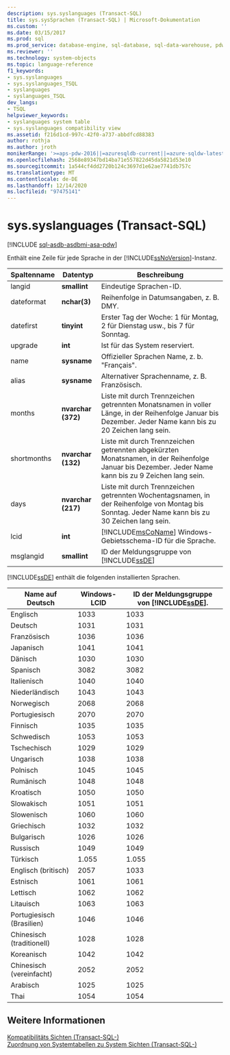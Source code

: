 ```yaml
---
description: sys.syslanguages (Transact-SQL)
title: sys.sysSprachen (Transact-SQL) | Microsoft-Dokumentation
ms.custom: ''
ms.date: 03/15/2017
ms.prod: sql
ms.prod_service: database-engine, sql-database, sql-data-warehouse, pdw
ms.reviewer: ''
ms.technology: system-objects
ms.topic: language-reference
f1_keywords:
- sys.syslanguages
- sys.syslanguages_TSQL
- syslanguages
- syslanguages_TSQL
dev_langs:
- TSQL
helpviewer_keywords:
- syslanguages system table
- sys.syslanguages compatibility view
ms.assetid: f216d1cd-997c-42f0-a737-abbdfcd88383
author: rothja
ms.author: jroth
monikerRange: '>=aps-pdw-2016||=azuresqldb-current||=azure-sqldw-latest||>=sql-server-2016||>=sql-server-linux-2017||=azuresqldb-mi-current'
ms.openlocfilehash: 2568e89347bd14ba71e557822d45da5821d53e10
ms.sourcegitcommit: 1a544cf4dd2720b124c3697d1e62ae7741db757c
ms.translationtype: MT
ms.contentlocale: de-DE
ms.lasthandoff: 12/14/2020
ms.locfileid: "97475141"
---
```

# <a name="syssyslanguages-transact-sql"></a>sys.syslanguages (Transact-SQL)
[!INCLUDE [sql-asdb-asdbmi-asa-pdw](../../includes/applies-to-version/sql-asdb-asdbmi-asa-pdw.md)]

  Enthält eine Zeile für jede Sprache in der [!INCLUDE[ssNoVersion](../../includes/ssnoversion-md.md)]-Instanz.  
  
|Spaltenname|Datentyp|Beschreibung|  
|-----------------|---------------|-----------------|  
|langid|**smallint**|Eindeutige Sprachen-ID.|  
|dateformat|**nchar(3)**|Reihenfolge in Datumsangaben, z. B. DMY.|  
|datefirst|**tinyint**|Erster Tag der Woche: 1 für Montag, 2 für Dienstag usw., bis 7 für Sonntag.|  
|upgrade|**int**|Ist für das System reserviert.|  
|name|**sysname**|Offizieller Sprachen Name, z. b. "Français".|  
|alias|**sysname**|Alternativer Sprachenname, z. B. Französisch.|  
|months|**nvarchar (372)**|Liste mit durch Trennzeichen getrennten Monatsnamen in voller Länge, in der Reihenfolge Januar bis Dezember. Jeder Name kann bis zu 20 Zeichen lang sein.|  
|shortmonths|**nvarchar (132)**|Liste mit durch Trennzeichen getrennten abgekürzten Monatsnamen, in der Reihenfolge Januar bis Dezember. Jeder Name kann bis zu 9 Zeichen lang sein.|  
|days|**nvarchar (217)**|Liste mit durch Trennzeichen getrennten Wochentagsnamen, in der Reihenfolge von Montag bis Sonntag. Jeder Name kann bis zu 30 Zeichen lang sein.|  
|lcid|**int**|[!INCLUDE[msCoName](../../includes/msconame-md.md)] Windows-Gebietsschema-ID für die Sprache.|  
|msglangid|**smallint**|ID der Meldungsgruppe von [!INCLUDE[ssDE](../../includes/ssde-md.md)]|  
  
 [!INCLUDE[ssDE](../../includes/ssde-md.md)] enthält die folgenden installierten Sprachen.  
  
|Name auf Deutsch|Windows-LCID|ID der Meldungsgruppe von [!INCLUDE[ssDE](../../includes/ssde-md.md)].|  
|---------------------|------------------|-----------------------------------------|  
|Englisch|1033|1033|  
|Deutsch|1031|1031|  
|Französisch|1036|1036|  
|Japanisch|1041|1041|  
|Dänisch|1030|1030|  
|Spanisch|3082|3082|  
|Italienisch|1040|1040|  
|Niederländisch|1043|1043|  
|Norwegisch|2068|2068|  
|Portugiesisch|2070|2070|  
|Finnisch|1035|1035|  
|Schwedisch|1053|1053|  
|Tschechisch|1029|1029|  
|Ungarisch|1038|1038|  
|Polnisch|1045|1045|  
|Rumänisch|1048|1048|  
|Kroatisch|1050|1050|  
|Slowakisch|1051|1051|  
|Slowenisch|1060|1060|  
|Griechisch|1032|1032|  
|Bulgarisch|1026|1026|  
|Russisch|1049|1049|  
|Türkisch|1.055|1.055|  
|Englisch (britisch)|2057|1033|  
|Estnisch|1061|1061|  
|Lettisch|1062|1062|  
|Litauisch|1063|1063|  
|Portugiesisch (Brasilien)|1046|1046|  
|Chinesisch (traditionell)|1028|1028|  
|Koreanisch|1042|1042|  
|Chinesisch (vereinfacht)|2052|2052|  
|Arabisch|1025|1025|  
|Thai|1054|1054|  
  
## <a name="see-also"></a>Weitere Informationen  
 [Kompatibilitäts Sichten &#40;Transact-SQL-&#41;](~/relational-databases/system-compatibility-views/system-compatibility-views-transact-sql.md)   
 [Zuordnung von Systemtabellen zu System Sichten &#40;Transact-SQL-&#41;](../../relational-databases/system-tables/mapping-system-tables-to-system-views-transact-sql.md)  
  
  
